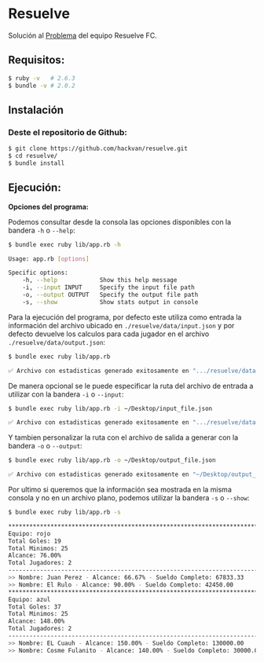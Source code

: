 # Resuelve

Solución al [Problema](/problem.md) del equipo Resuelve FC.

## Requisitos:
```bash
$ ruby -v   # 2.6.3
$ bundle -v # 2.0.2
```

## Instalación
### Deste el repositorio de Github:
```bash
$ git clone https://github.com/hackvan/resuelve.git
$ cd resuelve/
$ bundle install
```

## Ejecución:
**Opciones del programa:**

Podemos consultar desde la consola las opciones disponibles con la bandera `-h` o `--help`:
```bash
$ bundle exec ruby lib/app.rb -h

Usage: app.rb [options]

Specific options:
    -h, --help            Show this help message
    -i, --input INPUT     Specify the input file path
    -o, --output OUTPUT   Specify the output file path
    -s, --show            Show stats output in console
```

Para la ejecución del programa, por defecto este utiliza como entrada la información del archivo ubicado en `./resuelve/data/input.json` y por defecto devuelve los calculos para cada jugador en el archivo `./resuelve/data/output.json`:
```bash
$ bundle exec ruby lib/app.rb

✅ Archivo con estadisticas generado exitosamente en ".../resuelve/data/output.json"
```

De manera opcional se le puede especificar la ruta del archivo de entrada a utilizar con la bandera `-i` o `--input`:

```bash
$ bundle exec ruby lib/app.rb -i ~/Desktop/input_file.json

✅ Archivo con estadisticas generado exitosamente en ".../resuelve/data/output.json"
```

Y tambien personalizar la ruta con el archivo de salida a generar con la bandera `-o` o `--output`:

```bash
$ bundle exec ruby lib/app.rb -o ~/Desktop/output_file.json

✅ Archivo con estadisticas generado exitosamente en "~/Desktop/output_file.json"
```

Por ultimo si queremos que la información sea mostrada en la misma consola y no en un archivo plano, podemos utilizar la bandera `-s` o `--show`:

```bash
$ bundle exec ruby lib/app.rb -s

********************************************************************************
Equipo: rojo
Total Goles: 19
Total Minimos: 25
Alcance: 76.00%
Total Jugadores: 2
--------------------------------------------------------------------------------
>> Nombre: Juan Perez - Alcance: 66.67% - Sueldo Completo: 67833.33
>> Nombre: El Rulo - Alcance: 90.00% - Sueldo Completo: 42450.00
********************************************************************************
Equipo: azul
Total Goles: 37
Total Minimos: 25
Alcance: 148.00%
Total Jugadores: 2
--------------------------------------------------------------------------------
>> Nombre: EL Cuauh - Alcance: 150.00% - Sueldo Completo: 130000.00
>> Nombre: Cosme Fulanito - Alcance: 140.00% - Sueldo Completo: 30000.00
```